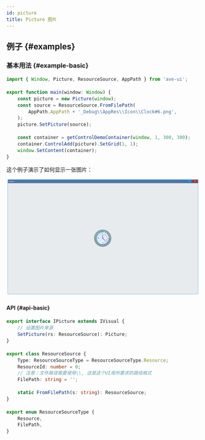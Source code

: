```yaml
---
id: picture
title: Picture 图片
---
```


<!-- ## 简介 {#introduction}

TODO：以后添加对图片的整体介绍。 -->

## 例子 {#examples}

### 基本用法 {#example-basic}

```ts {4-5,8}
import { Window, Picture, ResourceSource, AppPath } from 'ave-ui';

export function main(window: Window) {
    const picture = new Picture(window);
    const source = ResourceSource.FromFilePath(
        AppPath.AppPath + '_Debug\\AppRes\\Icon\\Clock#6.png',
    );
    picture.SetPicture(source);

    const container = getControlDemoContainer(window, 1, 300, 300);
    container.ControlAdd(picture).SetGrid(1, 1);
    window.SetContent(container);
}
```

这个例子演示了如何显示一张图片：

![picture basic](./assets/picture-basic.png)

#### API {#api-basic}

```ts
export interface IPicture extends IVisual {
    // 设置图片来源
    SetPicture(rs: ResourceSource): Picture;
}

export class ResourceSource {
    Type: ResourceSourceType = ResourceSourceType.Resource;
    ResourceId: number = 0;
    // 注意：文件路径需要使用\\, 这是这个UI库所要求的路径格式
    FilePath: string = '';

    static FromFilePath(s: string): ResourceSource;
}

export enum ResourceSourceType {
    Resource,
    FilePath,
}
```

